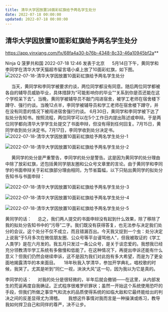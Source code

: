 ```yaml
---
title: 清华大学因放置10面彩虹旗给予两名学生处分
date: 2022-07-18 00:00:00
updated: 2022-07-18 00:00:00
---
```


## 清华大学因放置10面彩虹旗给予两名学生处分

https://app.yinxiang.com/fx/68fa4a30-b76b-4348-8c33-46a10945bf2a**

Ninja Q 菠萝共和国 2022-07-18 12:46 发表于北京
     5月14日下午，黄同学和李同学在清华大学天猫超市留言墙小桌上放了10面彩虹旗，如下图。
![2022-07-18-清华大学因放置10面彩虹旗给予两名学生处分](assets/2022-07-18-清华大学因放置10面彩虹旗给予两名学生处分.jpeg)

     当天，黄同学和李同学被要求约谈，两位同学都没有同意。随后两位同学都被各自的辅导员威胁毕业，具体措辞为“可能影响你的毕业”“关系到你是否还能在这个学校呆下去”。当晚，黄同学被辅导员不敲门闯进宿舍，被学工老师在宿舍楼下蹲守、强行约谈。当晚12点半，李同学被辅导员和学工老师在宿舍楼下蹲守，并在没有同意的情况下被闯进宿舍强行约谈。
6月30日，黄同学和李同学被下达了拟处分告知书。按照流程，两位同学可以在5个工作日内提出陈述或申辩。于是两位同学都向清华大学学生处提交了书面申辩，但没有得到任何回复。7月15日，黄同学收到处分决定书。7月17日，李同学收到处分决定书。
![2022-07-18-清华大学因放置10面彩虹旗给予两名学生处分-1](assets/2022-07-18-清华大学因放置10面彩虹旗给予两名学生处分-1.jpeg)

![2022-07-18-清华大学因放置10面彩虹旗给予两名学生处分-2](assets/2022-07-18-清华大学因放置10面彩虹旗给予两名学生处分-2.jpeg)

     黄同学的处分是严重警告，李同学的处分是警告。这是因为黄同学的处分理由中除了放彩虹旗，还包括黄同学朋友圈和公众号文章里的言论。由于黄同学和李同学的书面申辩关于彩虹旗部分理由相同，为节省篇幅，以下只贴出黄同学的拟处分告知书与书面申辩：

![2022-07-18-清华大学因放置10面彩虹旗给予两名学生处分-3](assets/2022-07-18-清华大学因放置10面彩虹旗给予两名学生处分-3.jpeg)

![2022-07-18-清华大学因放置10面彩虹旗给予两名学生处分-4](assets/2022-07-18-清华大学因放置10面彩虹旗给予两名学生处分-4.jpeg)

![2022-07-18-清华大学因放置10面彩虹旗给予两名学生处分-5](assets/2022-07-18-清华大学因放置10面彩虹旗给予两名学生处分-5.jpeg)

黄同学的话：
    总之，我们两人提交的书面申辩没有起到什么效果，除了移除了我的拟处分告知书中的“污辱”二字。我们既没有获得答复，也无法参与决定我们处分的会议。这个处分不仅不成立，而且错漏百出。今天我又捉到一个虫：处分决定上说我“于5月多次在微信朋友圈、公众号等平台谩骂他人”，但我被取证的《学工人类学》是在六月发的。我五月只发过一条公众号，是关于谈恋爱的。我想我已经充分领教清华学工系统有多傲慢和低能了。在这种情况下，再提出申诉还能有什么意义？但我们仍然会继续申诉，这不是因为我们对此抱有多大希望，而是为了更全面地揭露清华的本来面目。
    18年秋我入学清华，参加开学典礼，唱校歌的时候，我哭了。尤其是听到“同仁一视，泱泱大风”这一句，因为我以为它是真的。

李同学的话：
    对我的处分是很轻微的，半年后就会撤销——在这里，从内部发生的荒诞再度自我确证。正式程序很难罗织罪状；虽然一开始这个系统使用恐吓的手段，但我们所做之事空气和流水的品质使得系统的如临大敌和它最终能给出的判决之间的反差显得尤为滑稽。
    我想这件事情对我而言是一种操演或练习，教导我如何捍卫自己和同伴的尊严，决不让步。
